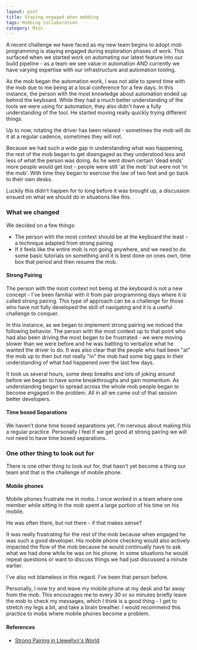 ```yaml
---
layout: post
title: Staying engaged when mobbing
tags: Mobbing Collaboration
category: Misc
---
```


A recent challenge we have faced as my new team begins to adopt mob programming is staying engaged during exploration phases of work. This surfaced when we started work on automating our latest feature into our build pipeline - as a team we see value in automation AND currently we have varying expertise with our infrastructure and automation tooling.

As the mob began the automation work, I was not able to spend time with the mob due to me being at a local conference for a few days. 
In this instance, the person with the most knowledge about automation ended up behind the keyboard. While they had a much better understanding of the tools we were using for automation, they also didn't have a fully understanding of the tool. He started moving really quickly trying different things. 

Up to now, rotating the driver has been relaxed - sometimes the mob will do it at a regular cadence, sometimes they will not. 

Because we had such a wide gap in understanding what was happening, the rest of the mob began to get disengaged as they understood less and less of what the person was doing. As he went down certain 'dead ends' more people would get lost - people were still 'at the mob' but were not 'in the mob'. With time they began to exercise the law of two feet and go back to their own desks.

Luckily this didn't happen for to long before it was brought up, a discussion ensued on what we should do in situations like this.

### What we changed

We decided on a few things:  

- The person with the most context should be at the keyboard the least - a technique adapted from strong pairing    
- If it feels like the entire mob is not going anywhere, and we need to do some basic tutorials on something and it is best done on ones own, time box that period and then resume the mob.    

#### Strong Pairing

The person with the most context not being at the keyboard is not a new concept - I've been familiar with it from pair programming days where it is called strong pairing. This type of approach can be a challenge for those who have not fully developed the skill of navigating and it is a useful challenge to conquer.

In this instance, as we began to implement strong pairing we noticed the following behavior. The person with the most context up to that point who had also been driving the most began to be frustrated - we were moving slower than we were before and he was battling to verbalize what he wanted the driver to do. It was also clear that the people who had been "at" the mob up to then but not really "in" the mob had some big gaps in their understanding of what had happened over the last few days. 

It took us several hours, some deep breaths and lots of joking around before we began to have some breakthroughs and gain momentum. As understanding began to spread across the whole mob people began to become engaged in the problem. All in all we came out of that session better developers.

#### Time boxed Separations

We haven't done time boxed separations yet. I'm nervous about making this a regular practice. Personally I feel if we get good at strong pairing we will not need to have time boxed separations. 

### One other thing to look out for

There is one other thing to look out for, that hasn't yet become a thing our team and that is the challenge of mobile phone.

#### Mobile phones

Mobile phones frustrate me in mobs. I once worked in a team where one member while sitting in the mob spent a large portion of his time on his mobile. 

He was often there, but not there - if that makes sense? 

It was really frustrating for the rest of the mob because when engaged he was such a good developer. His mobile phone checking would also actively impacted the flow of the mob because he would continually have to ask what we had done while he was on his phone. In some situations he would repeat questions or want to discuss things we had just discussed a minute earlier. 

I've also not blameless in this regard. I've been that person before.

Personally, I now try and leave my mobile phone at my desk and far away from the mob. This encourages me to every 30 or so minutes briefly leave the mob to check my messages, which I think is a good thing - I get to stretch my legs a bit, and take a brain breather. I would recommend this practice to mobs where mobile phones become a problem.



#### References

- [Strong Pairing in Llewellyn's World](http://llewellynfalco.blogspot.co.nz/2014/06/llewellyns-strong-style-pairing.html)
